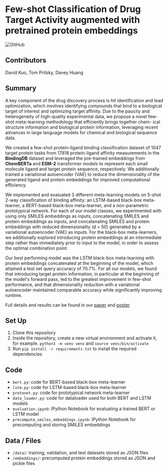 # Few-shot Classification of Drug Target Activity augmented with pretrained protein embeddings
![GitHub](https://img.shields.io/badge/CS330-Final%20Project-red)

## Contributors
David Kuo, Tom Pritsky, Davey Huang

## Summary
A key component of the drug discovery process is hit identification and lead optimization, which involves identifying compounds that bind to a biological target of interest and optimizing target affinity. Due to the paucity and heterogeneity of high-quality experimental data, we propose a novel few-shot meta-learning methodology that efficiently brings together chem- ical structure information and biological protein information, leveraging recent advances in large language models for chemical and biological sequence data.

We created a few-shot protein-ligand binding classification dataset of 1047 target protein tasks from 17818 protein-ligand affinity measurements in the **BindingDB** dataset and leveraged the pre-trained embeddings from **ChemBERTa** and **ESM-2** transformer models to represent each small molecule ligand and target protein sequence, respectively. We additionally trained a variational autoencoder (VAE) to reduce the dimensionality of the generated ligand and protein embeddings for improved computational efficiency.

We implemented and evaluated 3 different meta-learning models on 5-shot 2-way classification of binding affinity: an LSTM-based black-box meta-learner, a BERT-based black-box meta-learner, and a non-parametric prototypical network. For each of our model classes, we experimented with using only SMILES embeddings as inputs, concatenating SMILES and protein embeddings as inputs, and concatenating SMILES and protein embeddings with reduced dimensionality (d = 50) generated by a variational autoencoder (VAE) as inputs. For the black-box meta-learners, we additionally explored introducing protein embeddings at an intermediate step rather than immediately prior to input to the model, in order to assess the optimal combination point.

Our best performing model was the LSTM black-box meta-learning with protein embeddings concatenated at the beginning of the model, which attained a test set query accuracy of 70.7%. For all our models, we found that introducing target protein information, in particular at the beginning of the model's forward pass, led to the greatest improvement in few-shot performance, and that dimensionality reduction with a variational autoencoder maintained comparable accuracy while significantly improving runtime.

Full details and results can be found in our [paper](https://drive.google.com/file/d/1d1Ib2igC_w4fXp0aSPkD0oMxM_9Rux7A/view?usp=sharing) and [poster](https://drive.google.com/file/d/1FuvUvIklHkr54paQFeIgf3Mnz3V8LSNF/view?usp=sharing)

## Set Up
1) Clone this repository
2) Inside the repository, create a new virtual environment and activate it, for example. `python3 -m venv venv` and `source venv/bin/activate`
3) Run `pip install -r requirements.txt` to install the required dependencies

## Code
- `bert.py`: code for BERT-based black-box meta-learner
- `lstm.py`: code for LSTM-based black-box meta-learner
- `protonet.py`: code for prototypical network meta-learner
- `data_loader.py`: code for dataloader used for both BERT and LSTM models
- `evaluation.ipynb`: IPython Notebook for evaluating a trained BERT or LSTM model
- `precompute_smiles_embeddings.ipynb`: IPython Notebook for precomputing and storing SMILES embeddings

## Data / Files
- `/data/`: training, validation, and test datasets stored as JSON files
- `/embeddings/`: precomputed protein embeddings stored as JSON and pickle files
